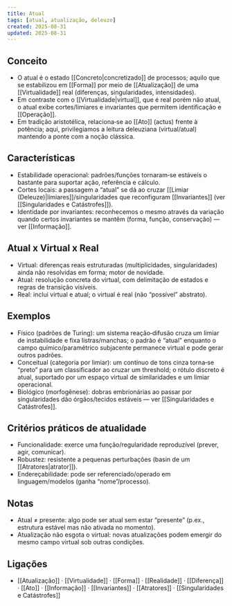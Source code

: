 ```yaml
---
title: Atual
tags: [atual, atualização, deleuze]
created: 2025-08-31
updated: 2025-08-31
---
```


## Conceito
- O atual é o estado [[Concreto|concretizado]] de processos; aquilo que se estabilizou em [[Forma]] por meio de [[Atualização]] de uma [[Virtualidade]] real (diferenças, singularidades, intensidades).
- Em contraste com o [[Virtualidade|virtual]], que é real porém não atual, o atual exibe cortes/limiares e invariantes que permitem identificação e [[Operação]].
- Em tradição aristotélica, relaciona‑se ao [[Ato]] (actus) frente à potência; aqui, privilegiamos a leitura deleuziana (virtual/atual) mantendo a ponte com a noção clássica.

## Características
- Estabilidade operacional: padrões/funções tornaram‑se estáveis o bastante para suportar ação, referência e cálculo.
- Cortes locais: a passagem a “atual” se dá ao cruzar [[Limiar (Deleuze)|limiares]]/singularidades que reconfiguram [[Invariantes]] (ver [[Singularidades e Catástrofes]]).
- Identidade por invariantes: reconhecemos o mesmo através da variação quando certos invariantes se mantêm (forma, função, conservação) — ver [[Informação]].

## Atual x Virtual x Real
- Virtual: diferenças reais estruturadas (multiplicidades, singularidades) ainda não resolvidas em forma; motor de novidade.
- Atual: resolução concreta do virtual, com delimitação de estados e regras de transição visíveis.
- Real: inclui virtual e atual; o virtual é real (não “possível” abstrato).

## Exemplos
- Físico (padrões de Turing): um sistema reação‑difusão cruza um limiar de instabilidade e fixa listras/manchas; o padrão é “atual” enquanto o campo químico/paramétrico subjacente permanece virtual e pode gerar outros padrões.
- Conceitual (categoria por limiar): um contínuo de tons cinza torna‑se “preto” para um classificador ao cruzar um threshold; o rótulo discreto é atual, suportado por um espaço virtual de similaridades e um limiar operacional.
- Biológico (morfogênese): dobras embrionárias ao passar por singularidades dão órgãos/tecidos estáveis — ver [[Singularidades e Catástrofes]].

## Critérios práticos de atualidade
- Funcionalidade: exerce uma função/regularidade reproduzível (prever, agir, comunicar).
- Robustez: resistente a pequenas perturbações (basin de um [[Atratores|atrator]]).
- Endereçabilidade: pode ser referenciado/operado em linguagem/modelos (ganha “nome”/processo).

## Notas
- Atual ≠ presente: algo pode ser atual sem estar “presente” (p.ex., estrutura estável mas não ativada no momento).
- Atualização não esgota o virtual: novas atualizações podem emergir do mesmo campo virtual sob outras condições.

## Ligações
- [[Atualização]] · [[Virtualidade]] · [[Forma]] · [[Realidade]] · [[Diferença]] · [[Ato]] · [[Informação]] · [[Invariantes]] · [[Atratores]] · [[Singularidades e Catástrofes]]
